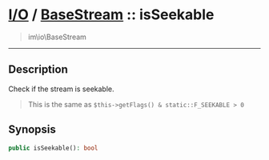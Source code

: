 # [I/O](io.md) / [BaseStream](io-BaseStream.md) :: isSeekable
 > im\io\BaseStream
____

## Description
Check if the stream is seekable.

 > This is the same as `$this->getFlags() & static::F_SEEKABLE > 0`  

## Synopsis
```php
public isSeekable(): bool
```
